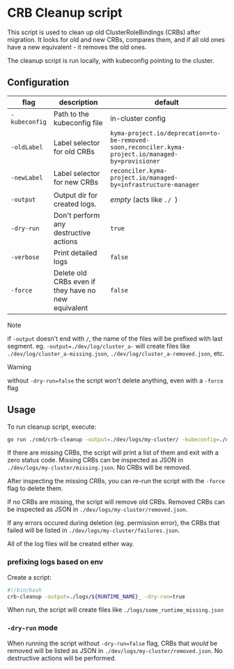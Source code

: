# CRB Cleanup script

This script is used to clean up old ClusterRoleBindings (CRBs) after migration.
It looks for old and new CRBs, compares them,
and if all old ones have a new equivalent - it removes the old ones.

The cleanup script is run locally, with kubeconfig pointing to the cluster.

## Configuration

| flag          | description                                         | default                                                                                            |
| ------------- | --------------------------------------------------- | -------------------------------------------------------------------------------------------------- |
| `-kubeconfig` | Path to the kubeconfig file                         | in-cluster config                                                                                  |
| `-oldLabel`   | Label selector for old CRBs                         | `kyma-project.io/deprecation=to-be-removed-soon,reconciler.kyma-project.io/managed-by=provisioner` |
| `-newLabel`   | Label selector for new CRBs                         | `reconciler.kyma-project.io/managed-by=infrastructure-manager`                                     |
| `-output`     | Output dir for created logs.                        | _empty_ (acts like `./ `)                                                                          |
| `-dry-run`    | Don't perform any destructive actions               | `true`                                                                                             |
| `-verbose`    | Print detailed logs                                 | `false`                                                                                            |
| `-force`      | Delete old CRBs even if they have no new equivalent | `false`                                                                                            |

> [!NOTE]
> if `-output` doesn't end with `/`, the name of the files will be prefixed with last segment.
> eg. `-output=./dev/log/cluster_a-` will create files like `./dev/log/cluster_a-missing.json`, `./dev/log/cluster_a-removed.json`, etc.

> [!WARNING]
> without `-dry-run=false` the script won't delete anything, even with a `-force` flag

## Usage

To run cleanup script, execute:

```bash
go run ./cmd/crb-cleanup -output=./dev/logs/my-cluster/ -kubeconfig=./dev/kubeconfig -dry-run=false
```

If there are missing CRBs, the script will print a list of them and exit with a zero status code.
Missing CRBs can be inspected as JSON in `./dev/logs/my-cluster/missing.json`. No CRBs will be removed.

After inspecting the missing CRBs, you can re-run the script with the `-force` flag to delete them.

If no CRBs are missing, the script will remove old CRBs.
Removed CRBs can be inspected as JSON in `./dev/logs/my-cluster/removed.json`.

If any errors occured during deletion (eg. permission error), the CRBs that failed will be listed in `./dev/logs/my-cluster/failures.json`.

All of the log files will be created either way.

### prefixing logs based on env

Create a script:
```bash
#!/bin/bash
crb-cleanup -output=./logs/${RUNTIME_NAME}_ -dry-run=true
```

When run, the script will create files like `./logs/some_runtime_missing.json`

### `-dry-run` mode

When running the script without `-dry-run=false` flag, CRBs that _would_ be removed will be listed as JSON in `./dev/logs/my-cluster/removed.json`.
No destructive actions will be performed.
